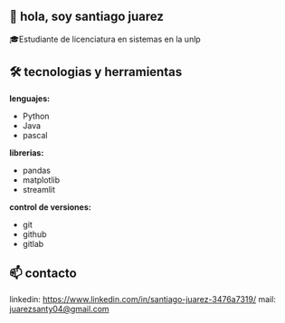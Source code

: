 ## 👋 hola, soy santiago juarez

🎓Estudiante de licenciatura en sistemas en la unlp

## 🛠 tecnologias y herramientas

**lenguajes:** 
- Python
- Java
- pascal

**librerias:**
- pandas
- matplotlib
- streamlit

**control de versiones:**
- git
- github
- gitlab

## 📫 contacto

linkedin: https://www.linkedin.com/in/santiago-juarez-3476a7319/
mail: juarezsanty04@gmail.com
